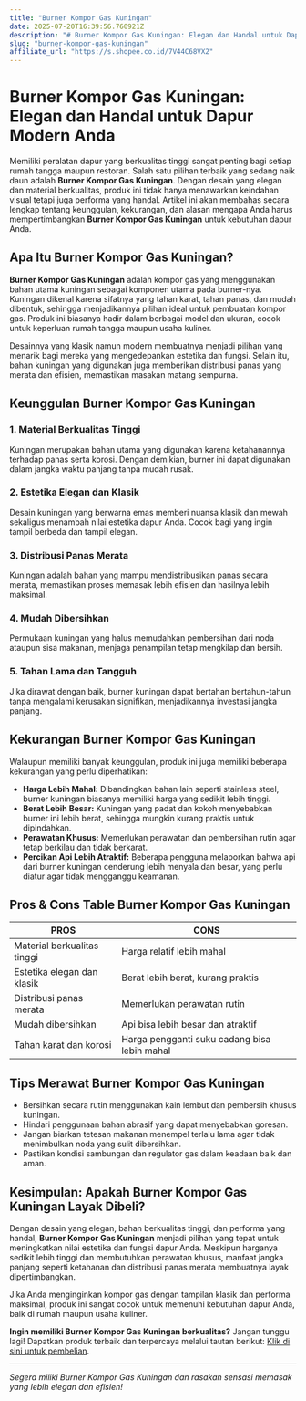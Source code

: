 ```yaml
---
title: "Burner Kompor Gas Kuningan"
date: 2025-07-20T16:39:56.760921Z
description: "# Burner Kompor Gas Kuningan: Elegan dan Handal untuk Dapur Modern Anda..."
slug: "burner-kompor-gas-kuningan"
affiliate_url: "https://s.shopee.co.id/7V44C68VX2"
---
```

# Burner Kompor Gas Kuningan: Elegan dan Handal untuk Dapur Modern Anda

Memiliki peralatan dapur yang berkualitas tinggi sangat penting bagi setiap rumah tangga maupun restoran. Salah satu pilihan terbaik yang sedang naik daun adalah **Burner Kompor Gas Kuningan**. Dengan desain yang elegan dan material berkualitas, produk ini tidak hanya menawarkan keindahan visual tetapi juga performa yang handal. Artikel ini akan membahas secara lengkap tentang keunggulan, kekurangan, dan alasan mengapa Anda harus mempertimbangkan **Burner Kompor Gas Kuningan** untuk kebutuhan dapur Anda.

## Apa Itu Burner Kompor Gas Kuningan?

**Burner Kompor Gas Kuningan** adalah kompor gas yang menggunakan bahan utama kuningan sebagai komponen utama pada burner-nya. Kuningan dikenal karena sifatnya yang tahan karat, tahan panas, dan mudah dibentuk, sehingga menjadikannya pilihan ideal untuk pembuatan kompor gas. Produk ini biasanya hadir dalam berbagai model dan ukuran, cocok untuk keperluan rumah tangga maupun usaha kuliner.

Desainnya yang klasik namun modern membuatnya menjadi pilihan yang menarik bagi mereka yang mengedepankan estetika dan fungsi. Selain itu, bahan kuningan yang digunakan juga memberikan distribusi panas yang merata dan efisien, memastikan masakan matang sempurna.

## Keunggulan Burner Kompor Gas Kuningan

### 1. Material Berkualitas Tinggi

Kuningan merupakan bahan utama yang digunakan karena ketahanannya terhadap panas serta korosi. Dengan demikian, burner ini dapat digunakan dalam jangka waktu panjang tanpa mudah rusak.

### 2. Estetika Elegan dan Klasik

Desain kuningan yang berwarna emas memberi nuansa klasik dan mewah sekaligus menambah nilai estetika dapur Anda. Cocok bagi yang ingin tampil berbeda dan tampil elegan.

### 3. Distribusi Panas Merata

Kuningan adalah bahan yang mampu mendistribusikan panas secara merata, memastikan proses memasak lebih efisien dan hasilnya lebih maksimal.

### 4. Mudah Dibersihkan

Permukaan kuningan yang halus memudahkan pembersihan dari noda ataupun sisa makanan, menjaga penampilan tetap mengkilap dan bersih.

### 5. Tahan Lama dan Tangguh

Jika dirawat dengan baik, burner kuningan dapat bertahan bertahun-tahun tanpa mengalami kerusakan signifikan, menjadikannya investasi jangka panjang.

## Kekurangan Burner Kompor Gas Kuningan

Walaupun memiliki banyak keunggulan, produk ini juga memiliki beberapa kekurangan yang perlu diperhatikan:

- **Harga Lebih Mahal:** Dibandingkan bahan lain seperti stainless steel, burner kuningan biasanya memiliki harga yang sedikit lebih tinggi.
- **Berat Lebih Besar:** Kuningan yang padat dan kokoh menyebabkan burner ini lebih berat, sehingga mungkin kurang praktis untuk dipindahkan.
- **Perawatan Khusus:** Memerlukan perawatan dan pembersihan rutin agar tetap berkilau dan tidak berkarat.
- **Percikan Api Lebih Atraktif:** Beberapa pengguna melaporkan bahwa api dari burner kuningan cenderung lebih menyala dan besar, yang perlu diatur agar tidak mengganggu keamanan.

## Pros & Cons Table Burner Kompor Gas Kuningan

| **PROS**                                    | **CONS**                                            |
|--------------------------------------------|-----------------------------------------------------|
| Material berkualitas tinggi               | Harga relatif lebih mahal                         |
| Estetika elegan dan klasik               | Berat lebih berat, kurang praktis             |
| Distribusi panas merata                   | Memerlukan perawatan rutin                   |
| Mudah dibersihkan                        | Api bisa lebih besar dan atraktif           |
| Tahan karat dan korosi                   | Harga pengganti suku cadang bisa lebih mahal |

## Tips Merawat Burner Kompor Gas Kuningan

- Bersihkan secara rutin menggunakan kain lembut dan pembersih khusus kuningan.
- Hindari penggunaan bahan abrasif yang dapat menyebabkan goresan.
- Jangan biarkan tetesan makanan menempel terlalu lama agar tidak menimbulkan noda yang sulit dibersihkan.
- Pastikan kondisi sambungan dan regulator gas dalam keadaan baik dan aman.

## Kesimpulan: Apakah Burner Kompor Gas Kuningan Layak Dibeli?

Dengan desain yang elegan, bahan berkualitas tinggi, dan performa yang handal, **Burner Kompor Gas Kuningan** menjadi pilihan yang tepat untuk meningkatkan nilai estetika dan fungsi dapur Anda. Meskipun harganya sedikit lebih tinggi dan membutuhkan perawatan khusus, manfaat jangka panjang seperti ketahanan dan distribusi panas merata membuatnya layak dipertimbangkan.

Jika Anda menginginkan kompor gas dengan tampilan klasik dan performa maksimal, produk ini sangat cocok untuk memenuhi kebutuhan dapur Anda, baik di rumah maupun usaha kuliner.

**Ingin memiliki Burner Kompor Gas Kuningan berkualitas?** Jangan tunggu lagi! Dapatkan produk terbaik dan terpercaya melalui tautan berikut: [Klik di sini untuk pembelian](https://s.shopee.co.id/7V44C68VX2).

---

*Segera miliki Burner Kompor Gas Kuningan dan rasakan sensasi memasak yang lebih elegan dan efisien!*